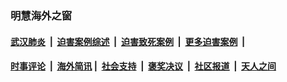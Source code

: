 
### 明慧海外之窗

####  [武汉肺炎](indexes/365.md?t=04070401) &nbsp;|&nbsp;  [迫害案例综述](indexes/328.md?t=04070401) &nbsp;|&nbsp; [迫害致死案例](indexes/277.md?t=04070401)  &nbsp;|&nbsp; [更多迫害案例](indexes/81.md?t=04070401)  &nbsp;|&nbsp; 
####  [时事评论](indexes/19.md?t=04070401) &nbsp;|&nbsp; [海外简讯](indexes/245.md?t=04070401)&nbsp;|&nbsp;  [社会支持](indexes/140.md?t=04070401) &nbsp;|&nbsp; [褒奖决议](indexes/282.md?t=04070401) &nbsp;|&nbsp; [社区报道](indexes/91.md?t=04070401)  &nbsp;|&nbsp; [天人之间](indexes/78.md?t=04070401) 


